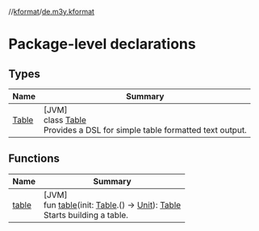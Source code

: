 //[kformat](../../index.md)/[de.m3y.kformat](index.md)

# Package-level declarations

## Types

| Name | Summary |
|---|---|
| [Table](-table/index.md) | [JVM]<br>class [Table](-table/index.md)<br>Provides a DSL for simple table formatted text output. |

## Functions

| Name | Summary |
|---|---|
| [table](table.md) | [JVM]<br>fun [table](table.md)(init: [Table](-table/index.md).() -&gt; [Unit](https://kotlinlang.org/api/core/kotlin-stdlib/kotlin/-unit/index.html)): [Table](-table/index.md)<br>Starts building a table. |
